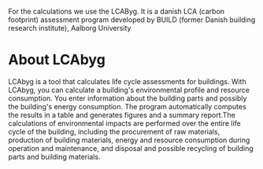 For the calculations we use the LCAByg. It is a danish LCA (carbon footprint) assessment program developed by BUILD (former Danish building research institute), Aalborg University<br>
# About LCAbyg
LCAbyg is a tool that calculates life cycle assessments for buildings. With LCAbyg, you can calculate a building's environmental profile and resource consumption. You enter information about the building parts and possibly the building's energy consumption. The program automatically computes the results in a table and generates figures and a summary report.The calculations of environmental impacts are performed over the entire life cycle of the building, including the procurement of raw materials, production of building materials, energy and resource consumption during operation and maintenance, and disposal and possible recycling of building parts and building materials.
